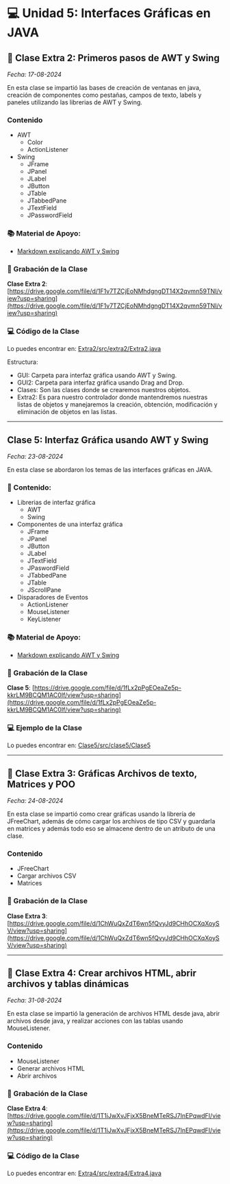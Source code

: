 # 💻 Unidad 5: Interfaces Gráficas en JAVA

## 🌟 Clase Extra 2: Primeros pasos de AWT y Swing

_Fecha: 17-08-2024_

En esta clase se impartió las bases de creación de ventanas en java, creación de componentes como pestañas, campos de texto, labels y paneles utilizando las librerias de AWT y Swing.

### Contenido
- AWT
    - Color
    - ActionListener
- Swing
    - JFrame
    - JPanel
    - JLabel
    - JButton
    - JTable
    - JTabbedPane
    - JTextField
    - JPasswordField

### 📚 Material de Apoyo:

- [Markdown explicando AWT y Swing](./AWTySWING.md)

### 🎥 Grabación de la Clase
**Clase Extra 2**: [https://drive.google.com/file/d/1F1v7TZCjEoNMhdgngDT14X2qvmn59TNI/view?usp=sharing](https://drive.google.com/file/d/1F1v7TZCjEoNMhdgngDT14X2qvmn59TNI/view?usp=sharing)

### 💻 Código de la Clase

Lo puedes encontrar en:  [Extra2/src/extra2/Extra2.java](./Extra2/src/extra2/Extra2.java)

Estructura:
- GUI: Carpeta para interfaz gráfica usando AWT y Swing.
- GUI2: Carpeta para interfaz gráfica usando Drag and Drop.
- Clases: Son las clases donde se crearemos nuestros objetos.
- Extra2: Es para nuestro controlador donde mantendremos nuestras listas de objetos y manejaremos la creación, obtención, modificación y eliminación de objetos en las listas.

---

## Clase 5: Interfaz Gráfica usando AWT y Swing

_Fecha: 23-08-2024_

En esta clase se abordaron los temas de las interfaces gráficas en JAVA.

### 📖 Contenido:

- Librerias de interfaz gráfica
    - AWT
    - Swing
- Componentes de una interfaz gráfica
    - JFrame
    - JPanel
    - JButton
    - JLabel
    - JTextField
    - JPaswordField
    - JTabbedPane
    - JTable
    - JScrollPane
- Disparadores de Eventos
    - ActionListener
    - MouseListener
    - KeyListener


### 📚 Material de Apoyo:

- [Markdown explicando AWT y Swing](./AWTySWING.md)

### 🎥 Grabación de la Clase

**Clase 5**: [https://drive.google.com/file/d/1fLx2pPgEOeaZe5p-kkrLM9BCQM1AC0If/view?usp=sharing](https://drive.google.com/file/d/1fLx2pPgEOeaZe5p-kkrLM9BCQM1AC0If/view?usp=sharing)

### 💻 Ejemplo de la Clase

Lo puedes encontrar en:  [Clase5/src/clase5/Clase5](./Clase5/src/clase5/Clase5.java)

---

## 🌟 Clase Extra 3: Gráficas Archivos de texto, Matrices y POO

_Fecha: 24-08-2024_

En esta clase se impartió como crear gráficas usando la librería de JFreeChart, además de cómo cargar los archivos de tipo CSV y guardarla en matrices y además todo eso se almacene dentro de un atributo de una clase.

### Contenido
- JFreeChart
- Cargar archivos CSV
- Matrices


### 🎥 Grabación de la Clase
**Clase Extra 3**: [https://drive.google.com/file/d/1ChWuQxZdT6wn5fQvyJd9CHhOCXqXoySV/view?usp=sharing](https://drive.google.com/file/d/1ChWuQxZdT6wn5fQvyJd9CHhOCXqXoySV/view?usp=sharing)

---

## 🌟 Clase Extra 4: Crear archivos HTML, abrir archivos y tablas dinámicas

_Fecha: 31-08-2024_

En esta clase se impartió la generación de archivos HTML desde java, abrir archivos desde java, y realizar acciones con las tablas usando MouseListener.

### Contenido
- MouseListener
- Generar archivos HTML
- Abrir archivos


### 🎥 Grabación de la Clase
**Clase Extra 4**: [https://drive.google.com/file/d/1T1iJwXvJFjxX5BneMTeRSJ7lnEPqwdFI/view?usp=sharing](https://drive.google.com/file/d/1T1iJwXvJFjxX5BneMTeRSJ7lnEPqwdFI/view?usp=sharing)

### 💻 Código de la Clase

Lo puedes encontrar en:  [Extra4/src/extra4/Extra4.java](./Extra4/src/extra4/Extra4.java)